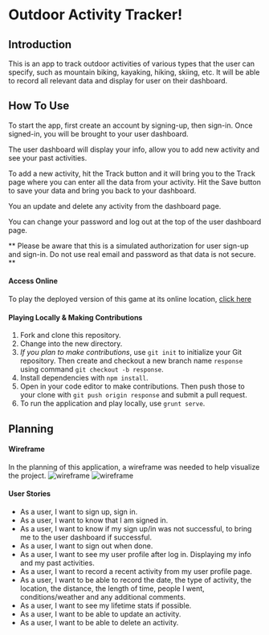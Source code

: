 # Outdoor Activity Tracker!

## Introduction

This is an app to track outdoor activities of various types that the user can specify, such as mountain biking, kayaking, hiking, skiing, etc. It will be able to record all relevant data and display for user on their dashboard.

## How To Use

To start the app, first create an account by signing-up, then sign-in. Once signed-in, you will be brought to your user dashboard.

The user dashboard will display your info, allow you to add new activity and see your past activities. 

To add a new activity, hit the Track button and it will bring you to the Track page where you can enter all the data from your activity. Hit the Save button to save your data and bring you back to your dashboard.

You an update and delete any activity from the dashboard page.

You can change your password and log out at the top of the user dashboard page.

** Please be aware that this is a simulated authorization for user sign-up and sign-in. Do not use real email and password as that data is not secure. **

#### Access Online

To play the deployed version of this game at its online location, [click here](https://jrowla2.github.io/tictoktoe-client/)

#### Playing Locally & Making Contributions

1. Fork and clone this repository.
1. Change into the new directory.
1. *If you plan to make contributions*, use `git init` to initialize your Git repository. Then create and checkout a new branch name `response` using command `git checkout -b response`.
1. Install dependencies with `npm install`.
1. Open in your code editor to make contributions. Then push those to your clone with `git push origin response` and submit a pull request.
1. To run the application and play locally, use `grunt serve`.

## Planning

#### Wireframe

In the planning of this application, a wireframe was needed to help visualize the project. ![wireframe](https://media.git.generalassemb.ly/user/41818/files/ec493680-ba6f-11ec-8b38-f2caf2f840e6)
![wireframe](public/IMG_2846.heic)

#### User Stories

- As a user, I want to sign up, sign in.
- As a user, I want to know that I am signed in.
- As a user, I want to know if my sign up/in was not successful, to bring me to the user dashboard if successful.
- As a user, I want to sign out when done.
- As a user, I want to see my user profile after log in. Displaying my info and my past activities.
- As a user, I want to record a recent activity from my user profile page.
- As a user, I want to be able to record the date, the type of activity, the location, the distance, the length of time, people I went, conditions/weather and any additional comments.
- As a user, I want to see my lifetime stats if possible.
- As a user, I want to be able to update an activity.
- As a user, I want to be able to delete an activity.